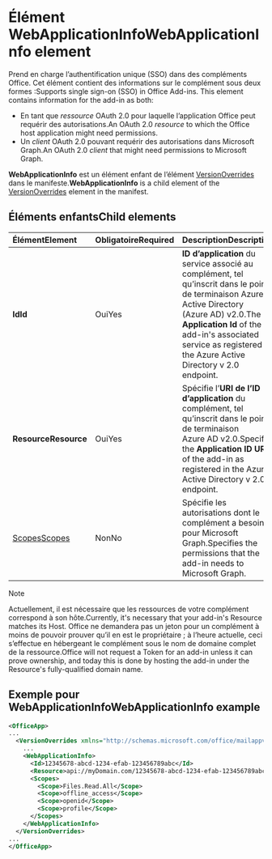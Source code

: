 # <a name="webapplicationinfo-element"></a><span data-ttu-id="bbd86-101">Élément WebApplicationInfo</span><span class="sxs-lookup"><span data-stu-id="bbd86-101">WebApplicationInfo element</span></span>

<span data-ttu-id="bbd86-102">Prend en charge l’authentification unique (SSO) dans des compléments Office. Cet élément contient des informations sur le complément sous deux formes :</span><span class="sxs-lookup"><span data-stu-id="bbd86-102">Supports single sign-on (SSO) in Office Add-ins. This element contains information for the add-in as both:</span></span>

- <span data-ttu-id="bbd86-103">En tant que *ressource* OAuth 2.0 pour laquelle l’application Office peut requérir des autorisations.</span><span class="sxs-lookup"><span data-stu-id="bbd86-103">An OAuth 2.0 *resource* to which the Office host application might need permissions.</span></span>
- <span data-ttu-id="bbd86-104">Un *client* OAuth 2.0 pouvant requérir des autorisations dans Microsoft Graph.</span><span class="sxs-lookup"><span data-stu-id="bbd86-104">An OAuth 2.0 *client* that might need permissions to Microsoft Graph.</span></span>

<span data-ttu-id="bbd86-105">**WebApplicationInfo** est un élément enfant de l’élément [VersionOverrides](versionoverrides.md) dans le manifeste.</span><span class="sxs-lookup"><span data-stu-id="bbd86-105">**WebApplicationInfo** is a child element of the [VersionOverrides](versionoverrides.md) element in the manifest.</span></span>  

## <a name="child-elements"></a><span data-ttu-id="bbd86-106">Éléments enfants</span><span class="sxs-lookup"><span data-stu-id="bbd86-106">Child elements</span></span>

|  <span data-ttu-id="bbd86-107">Élément</span><span class="sxs-lookup"><span data-stu-id="bbd86-107">Element</span></span> |  <span data-ttu-id="bbd86-108">Obligatoire</span><span class="sxs-lookup"><span data-stu-id="bbd86-108">Required</span></span>  |  <span data-ttu-id="bbd86-109">Description</span><span class="sxs-lookup"><span data-stu-id="bbd86-109">Description</span></span>  |
|:-----|:-----|:-----|
|  <span data-ttu-id="bbd86-110">**Id**</span><span class="sxs-lookup"><span data-stu-id="bbd86-110">**Id**</span></span>    |  <span data-ttu-id="bbd86-111">Oui</span><span class="sxs-lookup"><span data-stu-id="bbd86-111">Yes</span></span>   |  <span data-ttu-id="bbd86-112">**ID d’application** du service associé au complément, tel qu’inscrit dans le point de terminaison Azure Active Directory (Azure AD) v2.0.</span><span class="sxs-lookup"><span data-stu-id="bbd86-112">The **Application Id** of the add-in's associated service as registered in the Azure Active Directory v 2.0 endpoint.</span></span>|
|  <span data-ttu-id="bbd86-113">**Resource**</span><span class="sxs-lookup"><span data-stu-id="bbd86-113">**Resource**</span></span>  |  <span data-ttu-id="bbd86-114">Oui</span><span class="sxs-lookup"><span data-stu-id="bbd86-114">Yes</span></span>   |  <span data-ttu-id="bbd86-115">Spécifie l’**URI de l’ID d’application** du complément, tel qu’inscrit dans le point de terminaison Azure AD v2.0.</span><span class="sxs-lookup"><span data-stu-id="bbd86-115">Specifies the **Application ID URI** of the add-in as registered in the Azure Active Directory v 2.0 endpoint.</span></span>|
|  [<span data-ttu-id="bbd86-116">Scopes</span><span class="sxs-lookup"><span data-stu-id="bbd86-116">Scopes</span></span>](scopes.md)                |  <span data-ttu-id="bbd86-117">Non</span><span class="sxs-lookup"><span data-stu-id="bbd86-117">No</span></span>  |  <span data-ttu-id="bbd86-118">Spécifie les autorisations dont le complément a besoin pour Microsoft Graph.</span><span class="sxs-lookup"><span data-stu-id="bbd86-118">Specifies the permissions that the add-in needs to Microsoft Graph.</span></span>  |

> [!NOTE] 
> <span data-ttu-id="bbd86-119">Actuellement, il est nécessaire que les ressources de votre complément correspond à son hôte.</span><span class="sxs-lookup"><span data-stu-id="bbd86-119">Currently, it's necessary that your add-in's Resource matches its Host.</span></span> <span data-ttu-id="bbd86-120">Office ne demandera pas un jeton pour un complément à moins de pouvoir prouver qu’il en est le propriétaire ; à l’heure actuelle, ceci s’effectue en hébergeant le complément sous le nom de domaine complet de la ressource.</span><span class="sxs-lookup"><span data-stu-id="bbd86-120">Office will not request a Token for an add-in unless it can prove ownership, and today this is done by hosting the add-in under the Resource's fully-qualified domain name.</span></span>

## <a name="webapplicationinfo-example"></a><span data-ttu-id="bbd86-121">Exemple pour WebApplicationInfo</span><span class="sxs-lookup"><span data-stu-id="bbd86-121">WebApplicationInfo example</span></span>

```xml
<OfficeApp>
...
  <VersionOverrides xmlns="http://schemas.microsoft.com/office/mailappversionoverrides" xsi:type="VersionOverridesV1_0">
    ...
    <WebApplicationInfo>
      <Id>12345678-abcd-1234-efab-123456789abc</Id>
      <Resource>api://myDomain.com/12345678-abcd-1234-efab-123456789abc<Resource>
      <Scopes>
        <Scope>Files.Read.All</Scope>
        <Scope>offline_access</Scope>
        <Scope>openid</Scope>
        <Scope>profile</Scope>        
      </Scopes>
    </WebApplicationInfo>
  </VersionOverrides>
...
</OfficeApp>
```

